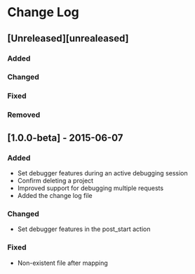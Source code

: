 # Change Log

## [Unreleased][unrealeased]
### Added
### Changed
### Fixed
### Removed

## [1.0.0-beta] - 2015-06-07
### Added
 - Set debugger features during an active debugging session
 - Confirm deleting a project
 - Improved support for debugging multiple requests
 - Added the change log file
### Changed
 - Set debugger features in the post_start action
### Fixed
 - Non-existent file after mapping
